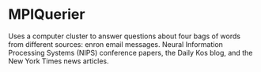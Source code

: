 # MPIQuerier
Uses a computer cluster to answer questions about four bags of words from different sources: enron email messages. Neural Information Processing Systems (NIPS) conference papers, the Daily Kos blog, and the New York Times news articles.
